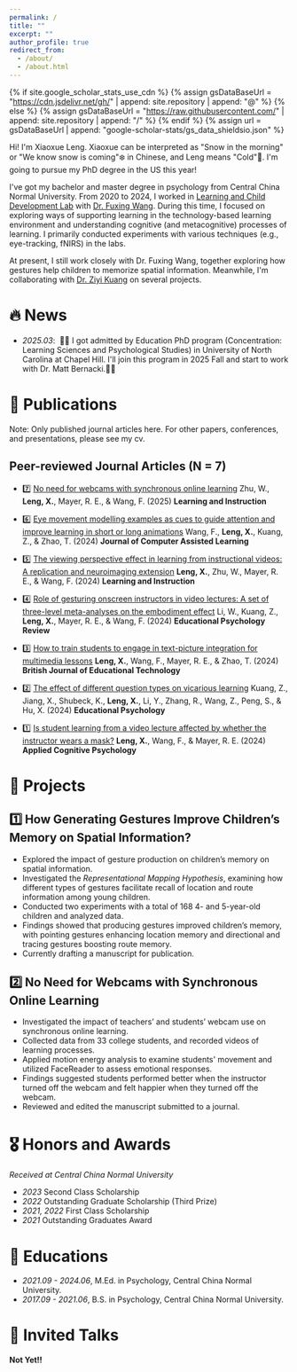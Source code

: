 ```yaml
---
permalink: /
title: ""
excerpt: ""
author_profile: true
redirect_from: 
  - /about/
  - /about.html
---
```


{% if site.google_scholar_stats_use_cdn %}
{% assign gsDataBaseUrl = "https://cdn.jsdelivr.net/gh/" | append: site.repository | append: "@" %}
{% else %}
{% assign gsDataBaseUrl = "https://raw.githubusercontent.com/" | append: site.repository | append: "/" %}
{% endif %}
{% assign url = gsDataBaseUrl | append: "google-scholar-stats/gs_data_shieldsio.json" %}

<span class='anchor' id='about-me'></span>

Hi! I'm Xiaoxue Leng. Xiaoxue can be interpreted as "Snow in the morning" or "We know snow is coming"❄️ in Chinese, and Leng means "Cold"🥶. I'm going to pursue my PhD degree in the US this year!

I've got my bachelor and master degree in psychology from Central China Normal University. From 2020 to 2024, I worked in [Learning and Child Development Lab](https://fxwang1.wixsite.com/landcdlab) with [Dr. Fuxing Wang](https://psych.ccnu.edu.cn/info/1132/5162.htm). During this time, I focused on exploring ways of supporting learning in the technology-based learning environment and understanding cognitive (and metacognitive) processes of learning. I primarily conducted experiments with various techniques (e.g., eye-tracking, fNIRS) in the labs.

At present, I still work closely with Dr. Fuxing Wang, together exploring how gestures help children to memorize spatial information. Meanwhile, I'm collaborating with [Dr. Ziyi Kuang](https://www.researchgate.net/profile/Ziyi-Kuang) on several projects.

# 🔥 News
- *2025.03*: &nbsp;🎉🎉 I got admitted by Education PhD program (Concentration: Learning Sciences and Psychological Studies) in University of North Carolina at Chapel Hill. I'll join this program in 2025 Fall and start to work with Dr. Matt Bernacki.🎉🎉

# 📝 Publications 

Note: Only published journal articles here. For other papers, conferences, and presentations, please see my cv.

## Peer-reviewed Journal Articles (N = 7)

- 7️⃣ [No need for webcams with synchronous online learning](https://doi.org/10.1016/j.learninstruc.2025.102131)
Zhu, W., **Leng, X.**, Mayer, R. E., & Wang, F. (2025) **Learning and Instruction**

- 6️⃣ [Eye movement modelling examples as cues to guide attention and improve learning in short or long animations](https://doi.org/10.1111/jcal.13094)
Wang, F., **Leng, X.**, Kuang, Z., & Zhao, T. (2024) **Journal of Computer Assisted Learning**

- 5️⃣ [The viewing perspective effect in learning from instructional videos: A replication and neuroimaging extension](https://doi.org/10.1016/j.learninstruc.2024.102004)
**Leng, X.**, Zhu, W., Mayer, R. E., & Wang, F. (2024) **Learning and Instruction**

- 4️⃣ [Role of gesturing onscreen instructors in video lectures: A set of three-level meta-analyses on the embodiment effect](https://doi.org/10.1007/s10648-024-09910-0)
Li, W., Kuang, Z., **Leng, X.**, Mayer, R. E., & Wang, F. (2024) **Educational Psychology Review**

- 3️⃣ [How to train students to engage in text-picture integration for multimedia lessons](https://doi.org/10.1111/bjet.13419)
**Leng, X.**, Wang, F., Mayer, R. E., & Zhao, T. (2024) **British Journal of Educational Technology**

- 2️⃣ [The effect of different question types on vicarious learning](https://doi.org/10.1080/01443410.2024.2325589)
Kuang, Z., Jiang, X., Shubeck, K., **Leng, X.**, Li, Y., Zhang, R., Wang, Z., Peng, S., & Hu, X. (2024) **Educational Psychology**

- 1️⃣ [Is student learning from a video lecture affected by whether the instructor wears a mask?](https://doi.org/10.1002/acp.4169)
**Leng, X.**, Wang, F., & Mayer, R. E. (2024) **Applied Cognitive Psychology**

# 📑 Projects 

## 1️⃣ **How Generating Gestures Improve Children’s Memory on Spatial Information?**
- Explored the impact of gesture production on children’s memory on spatial information.
- Investigated the *Representational Mapping Hypothesis*, examining how different types of gestures facilitate recall of location and route information among young children.
- Conducted two experiments with a total of 168 4- and 5-year-old children and analyzed data.
- Findings showed that producing gestures improved children’s memory, with pointing gestures enhancing location memory and directional and tracing gestures boosting route memory.
- Currently drafting a manuscript for publication.

## 2️⃣ **No Need for Webcams with Synchronous Online Learning**
- Investigated the impact of teachers’ and students’ webcam use on synchronous online learning.
- Collected data from 33 college students, and recorded videos of learning processes.
- Applied motion energy analysis to examine students' movement and utilized FaceReader to assess emotional responses.
- Findings suggested students performed better when the instructor turned off the webcam and felt happier when they turned off the webcam.
- Reviewed and edited the manuscript submitted to a journal.

# 🎖 Honors and Awards
*Received at Central China Normal University*
- *2023* Second Class Scholarship
- *2022* Outstanding Graduate Scholarship (Third Prize)
- *2021, 2022* First Class Scholarship
- *2021* Outstanding Graduates Award

# 📖 Educations
- *2021.09 - 2024.06*, M.Ed. in Psychology, Central China Normal University. 
- *2017.09 - 2021.06*, B.S. in Psychology, Central China Normal University. 

# 💬 Invited Talks
**Not Yet!!**
